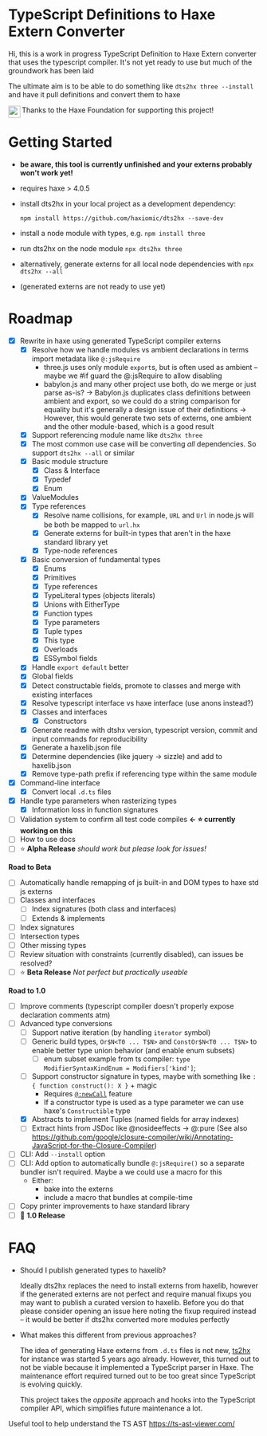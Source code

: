 # TypeScript Definitions to Haxe Extern Converter

Hi, this is a work in progress TypeScript Definition to Haxe Extern converter that uses the typescript compiler. It's not yet ready to use but much of the groundwork has been laid

The ultimate aim is to be able to do something like `dts2hx three --install` and have it pull definitions and convert them to haxe

<img src="https://user-images.githubusercontent.com/3742992/71644204-854b4d80-2cbc-11ea-85f9-93c63df51fe3.png" height="24" align="left"> Thanks to the Haxe Foundation for supporting this project!

# Getting Started
- **be aware, this tool is currently unfinished and your externs probably won't work yet!**
- requires haxe > 4.0.5
- install dts2hx in your local project as a development dependency:

    `npm install https://github.com/haxiomic/dts2hx --save-dev`
- install a node module with types, e.g. `npm install three` 
- run dts2hx on the node module `npx dts2hx three`
- alternatively, generate externs for all local node dependencies with `npx dts2hx --all`
- (generated externs are not ready to use yet)

# Roadmap
- [x] Rewrite in haxe using generated TypeScript compiler externs
    - [x] Resolve how we handle modules vs ambient declarations in terms import metadata like `@:jsRequire`
        - three.js uses only module `export`s, but is often used as ambient – maybe we #if guard the @:jsRequire to allow disabling
        - babylon.js and many other project use both, do we merge or just parse as-is?
            -> Babylon.js duplicates class definitions between ambient and export, so we could do a string comparison for equality but it's generally a design issue of their definitions
            -> However, this would generate two sets of externs, one ambient and the other module-based, which is a good result
    - [x] Support referencing module name like `dts2hx three`
    - [x] The most common use case will be converting _all_ dependencies. So support `dts2hx --all` or similar
    - [x] Basic module structure
        - [x] Class & Interface
        - [x] Typedef
        - [x] Enum
    - [x] ValueModules
    - [x] Type references
        - [x] Resolve name collisions, for example, `URL` and `Url` in node.js will be both be mapped to `url.hx`
        - [x] Generate externs for built-in types that aren't in the haxe standard library yet
        - [x] Type-node references
    - [x] Basic conversion of fundamental types
        - [x] Enums
        - [x] Primitives
        - [x] Type references
        - [x] TypeLiteral types (objects literals)
        - [x] Unions with EitherType
        - [x] Function types
        - [x] Type parameters
        - [x] Tuple types
        - [x] This type
        - [x] Overloads
        - [x] ESSymbol fields
    - [x] Handle `export default` better
    - [x] Global fields
    - [x] Detect constructable fields, promote to classes and merge with existing interfaces
    - [x] Resolve typescript interface vs haxe interface (use anons instead?)
    - [x] Classes and interfaces
        - [x] Constructors
    - [x] Generate readme with dtshx version, typescript version, commit and input commands for reproducibility
    - [x] Generate a haxelib.json file
    - [x] Determine dependencies (like jquery -> sizzle) and add to haxelib.json
    - [x] Remove type-path prefix if referencing type within the same module
- [x] Command-line interface
    - [x] Convert local `.d.ts` files
- [x] Handle type parameters when rasterizing types
    - [x] Information loss in function signatures
- [ ] Validation system to confirm all test code compiles **← :star: currently working on this**
- [ ] How to use docs
- [ ] :star: **Alpha Release** *_should_ work but please look for issues!*

**Road to Beta**
- [ ] Automatically handle remapping of js built-in and DOM types to haxe std js externs
- [ ] Classes and interfaces
    - [ ] Index signatures (both class and interfaces)
    - [ ] Extends & implements
- [ ] Index signatures
- [ ] Intersection types
- [ ] Other missing types
- [ ] Review situation with constraints (currently disabled), can issues be resolved?
- [ ] :star: **Beta Release** *Not perfect but practically useable*

**Road to 1.0**
- [ ] Improve comments (typescript compiler doesn't properly expose declaration comments atm)
- [ ] Advanced type conversions
    - [ ] Support native iteration (by handling `iterator` symbol)
    - [ ] Generic build types, `Or$N<T0 ... T$N>` and `ConstOr$N<T0 ... T$N>` to enable better type union behavior (and enable enum subsets)
        - [ ] enum subset example from ts compiler: `type ModifierSyntaxKindEnum = Modifiers['kind']`;
    - [ ] Support constructor signature in types, maybe with something like `: { function construct(): X }` + magic
        - Requires [`@:newCall`](https://github.com/HaxeFoundation/haxe/issues/9335) feature
        - If a constructor type is used as a type parameter we can use haxe's `Constructible` type
    - [x] Abstracts to implement Tuples (named fields for array indexes)
    - [ ] Extract hints from JSDoc like @nosideeffects -> @:pure (See also https://github.com/google/closure-compiler/wiki/Annotating-JavaScript-for-the-Closure-Compiler)
- [ ] CLI: Add `--install` option
- [ ] CLI: Add option to automatically bundle `@:jsRequire()` so a separate bundler isn't required. Maybe a we could use a macro for this
    - Either:
        - bake into the externs
        - include a macro that bundles at compile-time
- [ ] Copy printer improvements to haxe standard library
- [ ] :star2: **1.0 Release**

# FAQ

- Should I publish generated types to haxelib?

    Ideally dts2hx replaces the need to install externs from haxelib, however if the generated externs are not perfect and require manual fixups you may want to publish a curated version to haxelib. Before you do that please consider opening an issue here noting the fixup required instead – it would be better if dts2hx converted more modules perfectly

- What makes this different from previous approaches?

   The idea of generating Haxe externs from `.d.ts` files is not new, [ts2hx](https://github.com/Simn/ts2hx) for instance was started 5 years ago already. However, this turned out to not be viable because it implemented a TypeScript parser in Haxe. The maintenance effort required turned out to be too great since TypeScript is evolving quickly.

   This project takes the _opposite_ approach and hooks into the TypeScript compiler API, which simplifies future maintenance a lot.

Useful tool to help understand the TS AST https://ts-ast-viewer.com/
